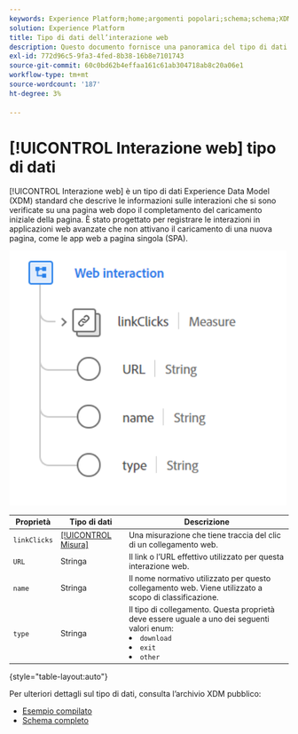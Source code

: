 ```yaml
---
keywords: Experience Platform;home;argomenti popolari;schema;schema;XDM;campi;schemi;interazione web;tipo dati;tipo dati;tipo dati;
solution: Experience Platform
title: Tipo di dati dell’interazione web
description: Questo documento fornisce una panoramica del tipo di dati Experience Data Model (XDM) di interazione web.
exl-id: 772d96c5-9fa3-4fed-8b38-16b8e7101743
source-git-commit: 60c0bd62b4effaa161c61ab304718ab8c20a06e1
workflow-type: tm+mt
source-wordcount: '187'
ht-degree: 3%

---
```


# [!UICONTROL Interazione web] tipo di dati

[!UICONTROL Interazione web] è un tipo di dati Experience Data Model (XDM) standard che descrive le informazioni sulle interazioni che si sono verificate su una pagina web dopo il completamento del caricamento iniziale della pagina. È stato progettato per registrare le interazioni in applicazioni web avanzate che non attivano il caricamento di una nuova pagina, come le app web a pagina singola (SPA).

<img src="../images/data-types/web-interaction.PNG" width="500" /><br />

| Proprietà | Tipo di dati | Descrizione |
| --- | --- | --- |
| `linkClicks` | [[!UICONTROL Misura]](./measure.md) | Una misurazione che tiene traccia del clic di un collegamento web. |
| `URL` | Stringa | Il link o l’URL effettivo utilizzato per questa interazione web. |
| `name` | Stringa | Il nome normativo utilizzato per questo collegamento web. Viene utilizzato a scopo di classificazione. |
| `type` | Stringa | Il tipo di collegamento. Questa proprietà deve essere uguale a uno dei seguenti valori enum: <li> `download` </li> <li> `exit` </li> <li> `other` </li> |

{style="table-layout:auto"}

Per ulteriori dettagli sul tipo di dati, consulta l’archivio XDM pubblico:

* [Esempio compilato](https://github.com/adobe/xdm/blob/master/components/datatypes/deprecated/webinteraction.example.1.json)
* [Schema completo](https://github.com/adobe/xdm/blob/master/components/datatypes/deprecated/webinteraction.schema.json)
